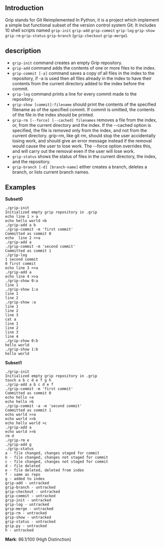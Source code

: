 ## Introduction

Grip stands for Git Reimplemented In Python, it is a project which implement a simple but functional subset of the version control system Git. 
It includes 10 shell scripts named `grip-init` `grip-add` `grip-commit` `grip-log` `grip-show` `grip-rm` `grip-status` `grip-branch` (`grip-checkout` `grip-merge`).

## description

- `grip-init` command creates an empty Grip repository.
- `grip-add` command adds the contents of one or more files to the index.
- `grip-commit [-a]` command saves a copy of all files in the index to the repository, if -a is used then all files already in the index to have their contents from the current directory added to the index before the commit.
- `grip-log` command prints a line for every commit made to the repository.
- `grip-show [commit]:filename` should print the contents of the specified filename as of the specified commit.
If commit is omitted, the contents of the file in the index should be printed.
- `grip-rm [--force] [--cached] filenames` removes a file from the index, or, from the current directory and the index.
If the --cached option is specified, the file is removed only from the index, and not from the current directory.
grip-rm, like git rm, should stop the user accidentally losing work, and should give an error message instead if the removal would cause the user to lose work. The --force option overrides this, and will carry out the removal even if the user will lose work.
- `grip-status` shows the status of files in the current directory, the index, and the repository.
- `grip-branch [-d] [branch-name]` either creates a branch, deletes a branch, or lists current branch names.

## Examples

**Subset0**
```
./grip-init
Initialized empty grip repository in .grip
echo line 1 > a
echo hello world >b
./grip-add a b
./grip-commit -m 'first commit'
Committed as commit 0
echo  line 2 >>a
./grip-add a
./grip-commit -m 'second commit'
Committed as commit 1
./grip-log
1 second commit
0 first commit
echo line 3 >>a
./grip-add a
echo line 4 >>a
./grip-show 0:a
line 1
./grip-show 1:a
line 1
line 2
./grip-show :a
line 1
line 2
line 3
cat a
line 1
line 2
line 3
line 4
./grip-show 0:b
hello world
./grip-show 1:b
hello world
```

**Subset1**
```
./grip-init
Initialized empty grip repository in .grip
touch a b c d e f g h
./grip-add a b c d e f
./grip-commit -m 'first commit'
Committed as commit 0
echo hello >a
echo hello >b
./grip-commit -a -m 'second commit'
Committed as commit 1
echo world >>a
echo world >>b
echo hello world >c
./grip-add a
echo world >>b
rm d
./grip-rm e
./grip-add g
./grip-status
a - file changed, changes staged for commit
b - file changed, changes not staged for commit
c - file changed, changes not staged for commit
d - file deleted
e - file deleted, deleted from index
f - same as repo
g - added to index
grip-add - untracked
grip-branch - untracked
grip-checkout - untracked
grip-commit - untracked
grip-init - untracked
grip-log - untracked
grip-merge - untracked
grip-rm - untracked
grip-show - untracked
grip-status - untracked
grip.py - untracked
h - untracked
```
**Mark**: 86.1/100 (High Distinction)


